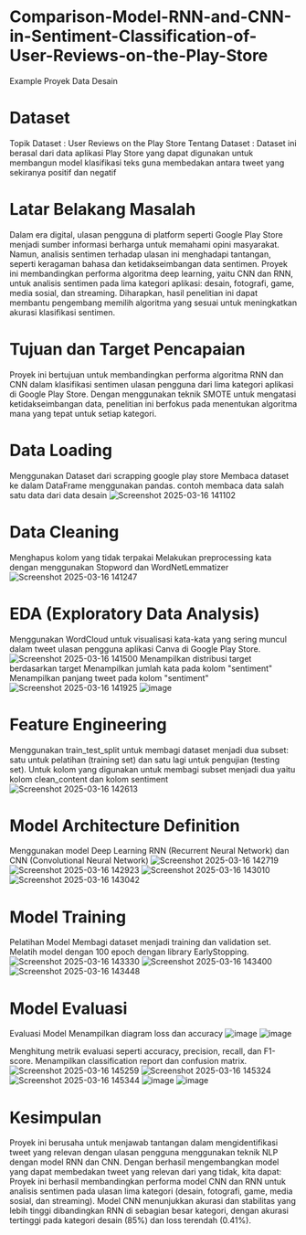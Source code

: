 # Comparison-Model-RNN-and-CNN-in-Sentiment-Classification-of-User-Reviews-on-the-Play-Store
Example Proyek Data Desain
# Dataset
Topik Dataset : User Reviews on the Play Store
Tentang Dataset : Dataset ini berasal dari data aplikasi Play Store yang dapat digunakan untuk membangun model klasifikasi teks guna membedakan antara tweet yang sekiranya positif dan negatif

# Latar Belakang Masalah
Dalam era digital, ulasan pengguna di platform seperti Google Play Store menjadi sumber informasi berharga untuk memahami opini masyarakat. Namun, analisis sentimen terhadap ulasan ini menghadapi tantangan, seperti keragaman bahasa dan ketidakseimbangan data sentimen. Proyek ini membandingkan performa algoritma deep learning, yaitu CNN dan RNN, untuk analisis sentimen pada lima kategori aplikasi: desain, fotografi, game, media sosial, dan streaming. Diharapkan, hasil penelitian ini dapat membantu pengembang memilih algoritma yang sesuai untuk meningkatkan akurasi klasifikasi sentimen.

# Tujuan dan Target Pencapaian
Proyek ini bertujuan untuk membandingkan performa algoritma RNN dan CNN dalam klasifikasi sentimen ulasan pengguna dari lima kategori aplikasi di Google Play Store. Dengan menggunakan teknik SMOTE untuk mengatasi ketidakseimbangan data, penelitian ini berfokus pada menentukan algoritma mana yang tepat untuk setiap kategori.

# Data Loading
Menggunakan Dataset dari scrapping google play store
Membaca dataset ke dalam DataFrame menggunakan pandas.
contoh membaca data salah satu data dari data desain
![Screenshot 2025-03-16 141102](https://github.com/user-attachments/assets/2cfa5c22-d2e8-424f-ab55-ee1bdfad1a33)

# Data Cleaning
Menghapus kolom yang tidak terpakai
Melakukan preprocessing kata dengan menggunakan Stopword dan WordNetLemmatizer
![Screenshot 2025-03-16 141247](https://github.com/user-attachments/assets/fd51ee9b-195c-4d12-ac62-ad4a11fea5a1)

# EDA (Exploratory Data Analysis)
Menggunakan WordCloud untuk visualisasi kata-kata yang sering muncul dalam tweet ulasan pengguna aplikasi Canva di Google Play Store.
![Screenshot 2025-03-16 141500](https://github.com/user-attachments/assets/0321e2b6-e2ba-4583-923c-a127638b83f4)
Menampilkan distribusi target berdasarkan target
Menampilkan jumlah kata pada kolom "sentiment"
Menampilkan panjang tweet pada kolom "sentiment"
![Screenshot 2025-03-16 141925](https://github.com/user-attachments/assets/0ac03eae-2c5b-4cf4-98b8-c17af4dee4f9)
![image](https://github.com/user-attachments/assets/ed394a9d-3deb-4d71-b446-5e3095405d6a)

# Feature Engineering
Menggunakan train_test_split untuk membagi dataset menjadi dua subset: satu untuk pelatihan (training set) dan satu lagi untuk pengujian (testing set).
Untuk kolom yang digunakan untuk membagi subset menjadi dua yaitu kolom clean_content dan kolom sentiment
![Screenshot 2025-03-16 142613](https://github.com/user-attachments/assets/f333ddcf-1faa-4ed6-9e01-69154a096f14)

# Model Architecture Definition
Menggunakan model Deep Learning RNN (Recurrent Neural Network) dan CNN (Convolutional Neural Network)
![Screenshot 2025-03-16 142719](https://github.com/user-attachments/assets/bf5d88a8-6600-4a2e-80f0-c812c0bd77be)
![Screenshot 2025-03-16 142923](https://github.com/user-attachments/assets/cb7b0fbd-79ec-49a3-b830-3017449311ea)
![Screenshot 2025-03-16 143010](https://github.com/user-attachments/assets/3ce95c5d-f6cc-40cc-8aa3-3b60f990a891)
![Screenshot 2025-03-16 143042](https://github.com/user-attachments/assets/b42ade4d-49fd-44f8-9730-908e6d5253c8)

# Model Training
Pelatihan Model
Membagi dataset menjadi training dan validation set.
Melatih model dengan 100 epoch dengan library EarlyStopping.
![Screenshot 2025-03-16 143330](https://github.com/user-attachments/assets/aeb77868-5be0-473c-a5b6-dff586087d95)
![Screenshot 2025-03-16 143400](https://github.com/user-attachments/assets/d795d70b-b913-4e11-927e-9345a9988553)
![Screenshot 2025-03-16 143448](https://github.com/user-attachments/assets/0ec3232d-6f26-4ee6-b78d-25fe45be3507)

# Model Evaluasi
Evaluasi Model
Menampilkan diagram loss dan accuracy
![image](https://github.com/user-attachments/assets/94d27783-800f-4003-9830-ad43a2ce6df6)
![image](https://github.com/user-attachments/assets/2ddf8c50-b0db-46b0-a234-447e109dd3a1)

Menghitung metrik evaluasi seperti accuracy, precision, recall, dan F1-score.
Menampilkan classification report dan confusion matrix.
![Screenshot 2025-03-16 145259](https://github.com/user-attachments/assets/9face5ef-ee6e-4c3b-b7f4-71657fceb1fa)
![Screenshot 2025-03-16 145324](https://github.com/user-attachments/assets/abd12375-5247-4bff-9c4c-b62a2fb8d965)
![Screenshot 2025-03-16 145344](https://github.com/user-attachments/assets/c46cb90e-8c51-4d23-a09e-fc11738af24b)
![image](https://github.com/user-attachments/assets/c3d92087-36d6-4da6-aaa0-e9cf7f4e58f8)
![image](https://github.com/user-attachments/assets/dfec800b-6b62-4ccb-b1c3-b221567116b8)

# Kesimpulan 
Proyek ini berusaha untuk menjawab tantangan dalam mengidentifikasi tweet yang relevan dengan ulasan pengguna menggunakan teknik NLP dengan model RNN dan CNN. Dengan berhasil mengembangkan model yang dapat membedakan tweet yang relevan dari yang tidak, kita dapat:
Proyek ini berhasil membandingkan performa model CNN dan RNN untuk analisis sentimen pada ulasan lima kategori (desain, fotografi, game, media sosial, dan streaming). Model CNN menunjukkan akurasi dan stabilitas yang lebih tinggi dibandingkan RNN di sebagian besar kategori, dengan akurasi tertinggi pada kategori desain (85%) dan loss terendah (0.41%).

